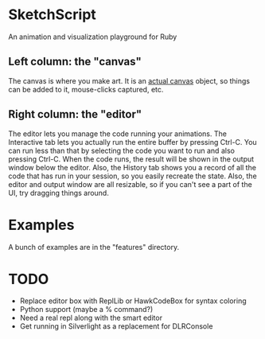 SketchScript
============
An animation and visualization playground for Ruby

Left column: the "canvas"
-------------------------
The canvas is where you make art. It is an [actual canvas](http://msdn.microsoft.com/en-us/library/system.windows.controls.canvas\(VS.100\).aspx) object, so things can be added to it, mouse-clicks captured, etc.

Right column: the "editor"
--------------------------
The editor lets you manage the code running your animations. The Interactive tab lets you actually run the entire buffer by pressing Ctrl-C. You can run less than that by selecting the code you want to run and also pressing Ctrl-C.
When the code runs, the result will be shown in the output window below the editor. Also, the History tab shows you a record of all the code that has run in your session, so you easily recreate the state.
Also, the editor and output window are all resizable, so if you can't see a part of the UI, try dragging things around.

Examples
========
A bunch of examples are in the "features" directory.

TODO
====
- Replace editor box with ReplLib or HawkCodeBox for syntax coloring
- Python support (maybe a %<language> command?)
- Need a real repl along with the smart editor
- Get running in Silverlight as a replacement for DLRConsole
